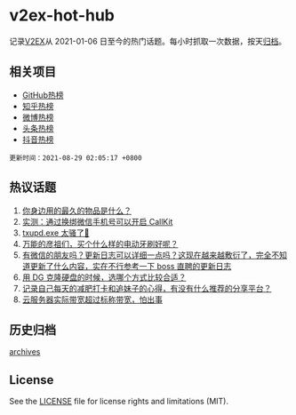 # v2ex-hot-hub

 记录[V2EX](https://www.v2ex.com/)从 2021-01-06 日至今的热门话题。每小时抓取一次数据，按天[归档](archives)。
 
 ## 相关项目

- [GitHub热榜](https://github.com/snaildev/github-hot-hub)
- [知乎热榜](https://github.com/snaildev/zhihu-hot-hub)
- [微博热榜](https://github.com/snaildev/weibo-hot-hub)
- [头条热榜](https://github.com/snaildev/toutiao-hot-hub)
- [抖音热榜](https://github.com/snaildev/douyin-hot-hub)


 `更新时间：2021-08-29 02:05:17 +0800`

## 热议话题

1. [你身边用的最久的物品是什么？](https://www.v2ex.com/t/798486)
1. [实测：通过换绑微信手机号可以开启 CallKit](https://www.v2ex.com/t/798484)
1. [txupd.exe 太骚了🐶](https://www.v2ex.com/t/798463)
1. [万能的彦祖们，买个什么样的电动牙刷好呢？](https://www.v2ex.com/t/798459)
1. [有微信的朋友吗？更新日志可以详细一点吗？这现在越来越敷衍了，完全不知道更新了什么内容，实在不行参考一下 boss 直聘的更新日志](https://www.v2ex.com/t/798485)
1. [用 DG 克隆硬盘的时候，选哪个方式比较合适？](https://www.v2ex.com/t/798471)
1. [记录自己每天的减肥打卡和追妹子的心得，有没有什么推荐的分享平台？](https://www.v2ex.com/t/798491)
1. [云服务器实际带宽超过标称带宽，怕出事](https://www.v2ex.com/t/798521)

## 历史归档

[archives](archives)

## License

See the [LICENSE](LICENSE) file for license rights and limitations (MIT).
